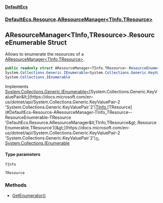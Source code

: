 #### [DefaultEcs](./index.md 'index')
### [DefaultEcs.Resource](./DefaultEcs-Resource.md 'DefaultEcs.Resource').[AResourceManager&lt;TInfo,TResource&gt;](./DefaultEcs-Resource-AResourceManager-TInfo_TResource-.md 'DefaultEcs.Resource.AResourceManager&lt;TInfo,TResource&gt;')
## AResourceManager&lt;TInfo,TResource&gt;.ResourceEnumerable Struct
Allows to enumerate the resources of a [AResourceManager&lt;TInfo,TResource&gt;](./DefaultEcs-Resource-AResourceManager-TInfo_TResource-.md 'DefaultEcs.Resource.AResourceManager&lt;TInfo,TResource&gt;').  
```csharp
public readonly struct AResourceManager<TInfo,TResource>.ResourceEnumerable :
System.Collections.Generic.IEnumerable<System.Collections.Generic.KeyValuePair<TInfo, TResource>>,
System.Collections.IEnumerable
```
Implements [System.Collections.Generic.IEnumerable&lt;](https://docs.microsoft.com/en-us/dotnet/api/System.Collections.Generic.IEnumerable-1 'System.Collections.Generic.IEnumerable`1')[System.Collections.Generic.KeyValuePair&lt;](https://docs.microsoft.com/en-us/dotnet/api/System.Collections.Generic.KeyValuePair-2 'System.Collections.Generic.KeyValuePair`2')[TInfo](#DefaultEcs-Resource-AResourceManager-TInfo_TResource--ResourceEnumerable-TInfo 'DefaultEcs.Resource.AResourceManager&lt;TInfo,TResource&gt;.ResourceEnumerable.TInfo')[,](https://docs.microsoft.com/en-us/dotnet/api/System.Collections.Generic.KeyValuePair-2 'System.Collections.Generic.KeyValuePair`2')[TResource](#DefaultEcs-Resource-AResourceManager-TInfo_TResource--ResourceEnumerable-TResource 'DefaultEcs.Resource.AResourceManager&lt;TInfo,TResource&gt;.ResourceEnumerable.TResource')[&gt;](https://docs.microsoft.com/en-us/dotnet/api/System.Collections.Generic.KeyValuePair-2 'System.Collections.Generic.KeyValuePair`2')[&gt;](https://docs.microsoft.com/en-us/dotnet/api/System.Collections.Generic.IEnumerable-1 'System.Collections.Generic.IEnumerable`1'), [System.Collections.IEnumerable](https://docs.microsoft.com/en-us/dotnet/api/System.Collections.IEnumerable 'System.Collections.IEnumerable')  
#### Type parameters
<a name='DefaultEcs-Resource-AResourceManager-TInfo_TResource--ResourceEnumerable-TInfo'></a>
`TInfo`  
  
<a name='DefaultEcs-Resource-AResourceManager-TInfo_TResource--ResourceEnumerable-TResource'></a>
`TResource`  
  
### Methods
- [GetEnumerator()](./DefaultEcs-Resource-AResourceManager-TInfo_TResource--ResourceEnumerable-GetEnumerator().md 'DefaultEcs.Resource.AResourceManager&lt;TInfo,TResource&gt;.ResourceEnumerable.GetEnumerator()')
